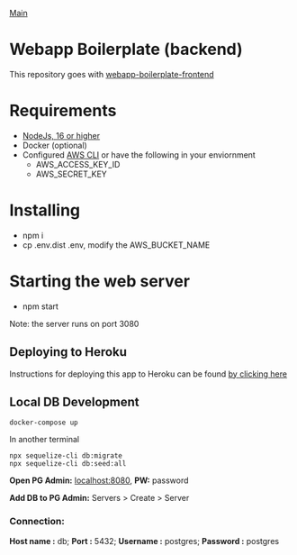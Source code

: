 [Main](../README.md)
# Webapp Boilerplate (backend)
This repository goes with [webapp-boilerplate-frontend](https://github.com/josephmfaulkner/webapp-boilerplate-frontend)

# Requirements
- [NodeJs, 16 or higher](https://nodejs.org/en/download/)
- Docker (optional)
- Configured [AWS CLI](https://aws.amazon.com/cli/) or have the following in your enviornment
  - AWS_ACCESS_KEY_ID
  - AWS_SECRET_KEY


# Installing
- npm i
- cp .env.dist .env, modify the AWS_BUCKET_NAME

# Starting the web server
- npm start

Note: the server runs on port 3080


## Deploying to Heroku
Instructions for deploying this app to Heroku can be found [by clicking here](./infrastructure/README.md)


## Local DB Development
```
docker-compose up
```
In another terminal
```
npx sequelize-cli db:migrate
npx sequelize-cli db:seed:all
```
**Open PG Admin:** [localhost:8080](localhost:8080), **PW:** password

**Add DB to PG Admin:** Servers > Create > Server

### Connection: 
**Host name :** db; **Port :** 5432; **Username :** postgres; **Password :** postgres